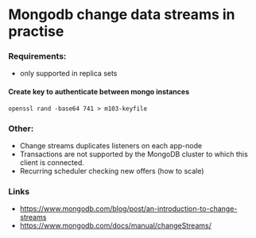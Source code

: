 # Mongodb change data streams in practise
### Requirements:
- only supported in replica sets

#### Create key to authenticate between mongo instances
```shell
openssl rand -base64 741 > m103-keyfile
```

### Other:
* Change streams duplicates listeners on each app-node
* Transactions are not supported by the MongoDB cluster to which this client is connected.
* Recurring scheduler checking new offers (how to scale)

### Links
* https://www.mongodb.com/blog/post/an-introduction-to-change-streams
* https://www.mongodb.com/docs/manual/changeStreams/
